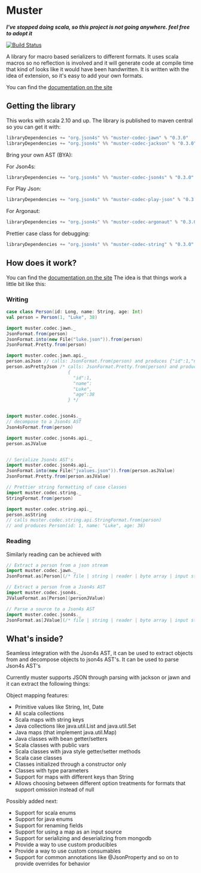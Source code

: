 # Muster

***I've stopped doing scala, so this project is not going anywhere. feel free to adopt it***

[![Build Status](https://travis-ci.org/json4s/muster.svg?branch=master)](https://travis-ci.org/json4s/muster)

A library for macro based serializers to different formats.
It uses scala macros so no reflection is involved and it will generate code at compile time
that kind of looks like it would have been handwritten.  It is written with the idea of extension, so it's easy to
add your own formats.

You can find the [documentation on the site](http://muster.json4s.org/docs)

## Getting the library

This works with scala 2.10 and up.
The library is published to maven central so you can get it with:

```scala
libraryDependencies += "org.json4s" %% "muster-codec-jawn" % "0.3.0"
libraryDependencies += "org.json4s" %% "muster-codec-jackson" % "0.3.0"
```

Bring your own AST (BYA):

For Json4s: 

```scala
libraryDependencies += "org.json4s" %% "muster-codec-json4s" % "0.3.0"
```

For Play Json:

```scala
libraryDependencies += "org.json4s" %% "muster-codec-play-json" % "0.3.0"
```

For Argonaut:

```scala
libraryDependencies += "org.json4s" %% "muster-codec-argonaut" % "0.3.0" 
```


Prettier case class for debugging:

```scala
libraryDependencies += "org.json4s" %% "muster-codec-string" % "0.3.0"
```

## How does it work?

You can find the [documentation on the site](http://muster.json4s.org/docs)
The idea is that things work a little bit like this:

### Writing

```scala
case class Person(id: Long, name: String, age: Int)
val person = Person(1, "Luke", 38)

import muster.codec.jawn._
JsonFormat.from(person)
JsonFormat.into(new File("luke.json")).from(person)
JsonFormat.Pretty.from(person)

import muster.codec.jawn.api._
person.asJson // calls: JsonFormat.from(person) and produces {"id":1,"name":"Luke","age":38}
person.asPrettyJson /* calls: JsonFormat.Pretty.from(person) and produces
                       {
                         "id":1,
                         "name":
                         "Luke",
                         "age":38
                       } */


import muster.codec.json4s._
// decompose to a Json4s AST
Json4sFormat.from(person)

import muster.codec.json4s.api._
person.asJValue


// Serialize Json4s AST's
import muster.codec.json4s.api._
JsonFormat.into(new File("jvalues.json")).from(person.asJValue)
JsonFormat.Pretty.from(person.asJValue)

// Prettier string formatting of case classes
import muster.codec.string._
StringFormat.from(person)

import muster.codec.string.api._
person.asString 
// calls muster.codec.string.api.StringFormat.from(person) 
// and produces Person(id: 1, name: "Luke", age: 38)


```

### Reading

Similarly reading can be achieved with

```scala
// Extract a person from a json stream
import muster.codec.jawn._
JsonFormat.as[Person](/* file | string | reader | byte array | input stream | URL */ input)

// Extract a person from a Json4s AST
import muster.codec.json4s._
JValueFormat.as[Person](personJValue)

// Parse a source to a Json4s AST
import muster.codec.json4s._
JsonFormat.as[JValue](/* file | string | reader | byte array | input stream | URL */ input)
```

## What's inside?

Seamless integration with the Json4s AST, it can be used to extract objects from and decompose objects to json4s AST's.
It can be used to parse Json4s AST's 

Currently muster supports JSON through parsing with jackson or jawn and it can extract the following things:

Object mapping features:

* Primitive values like String, Int, Date
* All scala collections
* Scala maps with string keys
* Java collections like java.util.List and java.util.Set
* Java maps (that implement java.util.Map)
* Java classes with bean getter/setters
* Scala classes with public vars
* Scala classes with java style getter/setter methods
* Scala case classes
* Classes initialized through a constructor only
* Classes with type parameters
* Support for maps with different keys than String
* Allows choosing between different option treatments for formats that support omission instead of null

Possibly added next:

* Support for scala enums
* Support for java enums
* Support for renaming fields 
* Support for using a map as an input source
* Support for serializing and deserializing from mongodb
* Provide a way to use custom producibles
* Provide a way to use custom consumables
* Support for common annotations like @JsonProperty and so on to provide overrides for behavior

